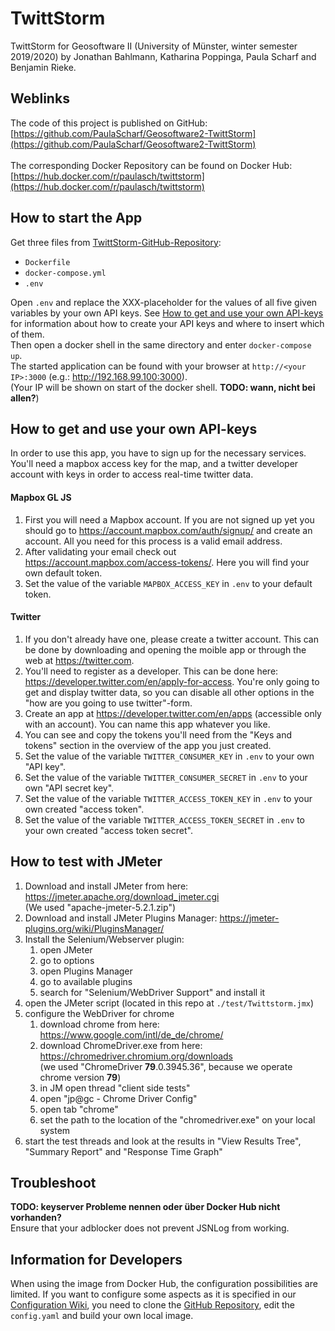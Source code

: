 # TwittStorm
TwittStorm for Geosoftware II (University of Münster, winter semester 2019/2020) by Jonathan Bahlmann, Katharina Poppinga, Paula Scharf and Benjamin Rieke.
## Weblinks
The code of this project is published on GitHub: [https://github.com/PaulaScharf/Geosoftware2-TwittStorm](https://github.com/PaulaScharf/Geosoftware2-TwittStorm)<br>
<br>
The corresponding Docker Repository can be found on Docker Hub: [https://hub.docker.com/r/paulasch/twittstorm](https://hub.docker.com/r/paulasch/twittstorm)

## How to start the App
Get three files from [TwittStorm-GitHub-Repository](https://github.com/PaulaScharf/Geosoftware2-TwittStorm):
- ``Dockerfile``
- ``docker-compose.yml``
- ``.env``    

Open ``.env`` and replace the XXX-placeholder for the values of all five given variables by your own API keys. See [How to get and use your own API-keys](https://github.com/PaulaScharf/TwittStorm/tree/master#how-to-get-and-use-your-own-api-keys) for information about how to create your API keys and where to insert which of them.<br/>
Then open a docker shell in the same directory and enter ``docker-compose up``.<br/>
The started application can be found with your browser at ``http://<your IP>:3000`` (e.g.: http://192.168.99.100:3000).<br/>
(Your IP will be shown on start of the docker shell. <b>TODO: wann, nicht bei allen?</b>)

## How to get and use your own API-keys
In order to use this app, you have to sign up for the necessary services. You'll need a mapbox access key for the map, and a twitter developer account with keys in order to access real-time twitter data.
#### Mapbox GL JS
1. First you will need a Mapbox account. If you are not signed up yet you should go to https://account.mapbox.com/auth/signup/ and create an account. All you need for this process is a valid email address.
2. After validating your email check out https://account.mapbox.com/access-tokens/. Here you will find your own default token.
3. Set the value of the variable ``MAPBOX_ACCESS_KEY`` in ``.env`` to your default token.

#### Twitter
1. If you don't already have one, please create a twitter account. This can be done by downloading and opening the moible app or through the web at https://twitter.com.
2. You'll need to register as a developer. This can be done here: https://developer.twitter.com/en/apply-for-access. You're only going to get and display twitter data, so you can disable all other options in the "how are you going to use twitter"-form.
3. Create an app at https://developer.twitter.com/en/apps (accessible only with an account). You can name this app whatever you like.
4. You can see and copy the tokens you'll need from the "Keys and tokens" section in the overview of the app you just created.
5. Set the value of the variable ``TWITTER_CONSUMER_KEY`` in ``.env`` to your own "API key".
6. Set the value of the variable ``TWITTER_CONSUMER_SECRET`` in ``.env`` to your own "API secret key".
7. Set the value of the variable ``TWITTER_ACCESS_TOKEN_KEY`` in ``.env`` to your own created "access token".
8. Set the value of the variable ``TWITTER_ACCESS_TOKEN_SECRET`` in ``.env`` to your own created "access token secret".

## How to test with JMeter
1. Download and install JMeter from here: https://jmeter.apache.org/download_jmeter.cgi  
(We used "apache-jmeter-5.2.1.zip")  
2. Download and install JMeter Plugins Manager: https://jmeter-plugins.org/wiki/PluginsManager/
3. Install the Selenium/Webserver plugin:  
    1. open JMeter
    2. go to options
    3. open Plugins Manager
    4. go to available plugins
    5. search for "Selenium/WebDriver Support" and install it
4. open the JMeter script (located in this repo at ``./test/Twittstorm.jmx``)
5. configure the WebDriver for chrome
    1. download chrome from here: https://www.google.com/intl/de_de/chrome/
    2. download ChromeDriver.exe from here: https://chromedriver.chromium.org/downloads  
    (we used "ChromeDriver **79**.0.3945.36", because we operate chrome version **79**)
    3. in JM open thread "client side tests"
    4. open "jp@gc - Chrome Driver Config"
    5. open tab "chrome"
    6. set the path to the location of the "chromedriver.exe" on your local system
6. start the test threads and look at the results in "View Results Tree", "Summary Report" and "Response Time Graph"

## Troubleshoot
<b>TODO: keyserver Probleme nennen oder über Docker Hub nicht vorhanden?</b><br>
Ensure that your adblocker does not prevent JSNLog from working.

## Information for Developers
When using the image from Docker Hub, the configuration possibilities are limited. If you want to configure some aspects as it is specified in our [Configuration Wiki](https://github.com/PaulaScharf/TwittStorm/wiki/Configuration), you need to clone the [GitHub Repository](https://github.com/PaulaScharf/Geosoftware2-TwittStorm), edit the ``config.yaml`` and build your own local image.
